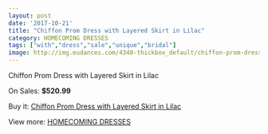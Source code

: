 ```yaml
---
layout: post
date: '2017-10-21'
title: "Chiffon Prom Dress with Layered Skirt in Lilac"
category: HOMECOMING DRESSES
tags: ["with","dress","sale","unique","bridal"]
image: http://img.eudances.com/4340-thickbox_default/chiffon-prom-dress-with-layered-skirt-in-lilac.jpg
---
```

Chiffon Prom Dress with Layered Skirt in Lilac

On Sales: **$520.99**
<a href="https://www.eudances.com/en/homecoming-dresses/1450-chiffon-prom-dress-with-layered-skirt-in-lilac.html"><amp-img layout="responsive" width="600" height="600" src="//img.eudances.com/4340-thickbox_default/chiffon-prom-dress-with-layered-skirt-in-lilac.jpg" alt="Chiffon Prom Dress with Layered Skirt in Lilac 0" /></a>

Buy it: [Chiffon Prom Dress with Layered Skirt in Lilac](https://www.eudances.com/en/homecoming-dresses/1450-chiffon-prom-dress-with-layered-skirt-in-lilac.html "Chiffon Prom Dress with Layered Skirt in Lilac")

View more: [HOMECOMING DRESSES](https://www.eudances.com/en/15-homecoming-dresses "HOMECOMING DRESSES")